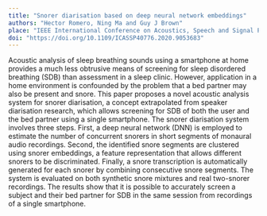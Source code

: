 ```yaml
---
title: "Snorer diarisation based on deep neural network embeddings"
authors: "Hector Romero, Ning Ma and Guy J Brown"
place: "IEEE International Conference on Acoustics, Speech and Signal Processing (ICASSP), Barcelona, 2020, pp. 876-880"
doi: "https://doi.org/10.1109/ICASSP40776.2020.9053683"
---
```


Acoustic analysis of sleep breathing sounds using a smartphone at home provides a much less obtrusive means of screening for sleep disordered breathing (SDB) than assessment in a sleep clinic. However, application in a home environment is confounded by the problem that a bed partner may also be present and snore. This paper proposes a novel acoustic analysis system for snorer diarisation, a concept extrapolated from speaker diarisation research, which allows screening for SDB of both the user and the bed partner using a single smartphone. The snorer diarisation system involves three steps. First, a deep neural network (DNN) is employed to estimate the number of concurrent snorers in short segments of monaural audio recordings. Second, the identified snore segments are clustered using snorer embeddings, a feature representation that allows different snorers to be discriminated. Finally, a snore transcription is automatically generated for each snorer by combining consecutive snore segments. The system is evaluated on both synthetic snore mixtures and real two-snorer recordings. The results show that it is possible to accurately screen a subject and their bed partner for SDB in the same session from recordings of a single smartphone.
